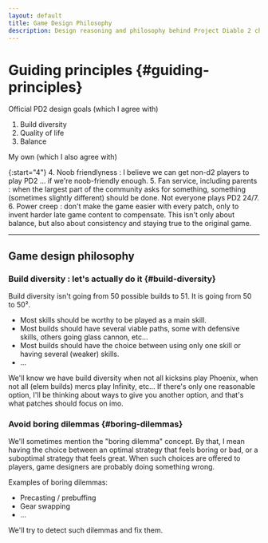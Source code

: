 ```yaml
---
layout: default
title: Game Design Philosophy
description: Design reasoning and philosophy behind Project Diablo 2 changes
---
```


<!-- # Game Design -->

<!-- --- -->

# Guiding principles {#guiding-principles}

Official PD2 design goals (which I agree with)

1. Build diversity
2. Quality of life
3. Balance

My own (which I also agree with)

{:start="4"}
4. Noob friendlyness : I believe we can get non-d2 players to play PD2 ... if we're noob-friendly enough.
5. Fan service, including parents : when the largest part of the community asks for something, something (sometimes slightly different) should be done. Not everyone plays PD2 24/7.
6. Power creep : don't make the game easier with every patch, only to invent harder late game content to compensate. This isn't only about balance, but also about consistency and staying true to the original game.

---

## Game design philosophy

### Build diversity : let's actually do it {#build-diversity}

Build diversity isn't going from 50 possible builds to 51. It is going from 50 to 50².

- Most skills should be worthy to be played as a main skill.
- Most builds should have several viable paths, some with defensive skills, others going glass cannon, etc...
- Most builds should have the choice between using only one skill or having several (weaker) skills.
- ...

We'll know we have build diversity when not all kicksins play Phoenix, when not all (elem builds) mercs play Infinity, etc... If there's only one reasonable option, I'll be thinking about ways to give you another option, and that's what patches should focus on imo.

### Avoid boring dilemmas {#boring-dilemmas}

We'll sometimes mention the "boring dilemma" concept. By that, I mean having the choice between an optimal strategy that feels boring or bad, or a suboptimal strategy that feels great. When such choices are offered to players, game designers are probably doing something wrong.

Examples of boring dilemmas:

- Precasting / prebuffing
- Gear swapping
- ...

We'll try to detect such dilemmas and fix them.
